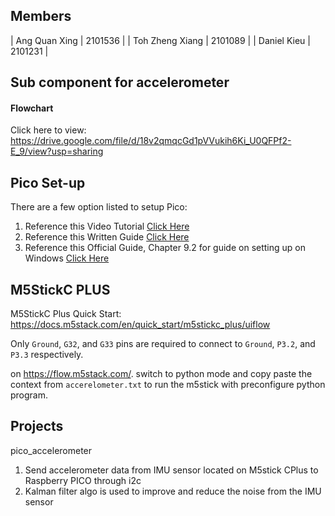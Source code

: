 ## Members

| Ang Quan Xing | 2101536 |
| Toh Zheng Xiang | 2101089 |
| Daniel Kieu | 2101231 |

## Sub component for accelerometer

#### Flowchart

Click here to view: https://drive.google.com/file/d/18v2qmqcGd1pVVukih6Ki_U0QFPf2-E_9/view?usp=sharing

## Pico Set-up

There are a few option listed to setup Pico:

1. Reference this Video Tutorial [Click Here](https://www.youtube.com/watch?v=B5rQSoOmR5w)
2. Reference this Written Guide [Click Here](https://www.digikey.sg/en/maker/projects/raspberry-pi-pico-and-rp2040-cc-part-1-blink-and-vs-code/7102fb8bca95452e9df6150f39ae8422)
3. Reference this Official Guide, Chapter 9.2 for guide on setting up on Windows [Click Here](https://datasheets.raspberrypi.com/pico/getting-started-with-pico.pdf)

## M5StickC PLUS

M5StickC Plus Quick Start: https://docs.m5stack.com/en/quick_start/m5stickc_plus/uiflow

Only `Ground`, `G32`, and `G33` pins are required to connect to `Ground`, `P3.2`, and `P3.3` respectively.

on https://flow.m5stack.com/. switch to python mode and copy paste the context from `accerelometer.txt` to run the m5stick with preconfigure python program.

## Projects

pico_accelerometer

1. Send accelerometer data from IMU sensor located on M5stick CPlus to Raspberry PICO through i2c
2. Kalman filter algo is used to improve and reduce the noise from the IMU sensor
